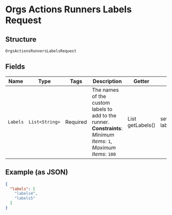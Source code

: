 
# Orgs Actions Runners Labels Request

## Structure

`OrgsActionsRunnersLabelsRequest`

## Fields

| Name | Type | Tags | Description | Getter | Setter |
|  --- | --- | --- | --- | --- | --- |
| `Labels` | `List<String>` | Required | The names of the custom labels to add to the runner.<br>**Constraints**: *Minimum Items*: `1`, *Maximum Items*: `100` | List<String> getLabels() | setLabels(List<String> labels) |

## Example (as JSON)

```json
{
  "labels": [
    "labels4",
    "labels5"
  ]
}
```

